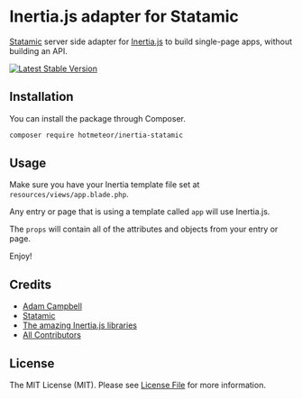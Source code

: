 # Inertia.js adapter for Statamic

[Statamic](https://statamic.com) server side adapter for [Inertia.js](https://inertiajs.com) to build single-page apps, without building an API.

[![Latest Stable Version](https://poser.pugx.org/hotmeteor/inertia-statamic/v)](//packagist.org/packages/hotmeteor/inertia-statamic)

## Installation

You can install the package through Composer.

```bash
composer require hotmeteor/inertia-statamic
```

## Usage

Make sure you have your Inertia template file set at `resources/views/app.blade.php`.

Any entry or page that is using a template called `app` will use Inertia.js.

The `props` will contain all of the attributes and objects from your entry or page.

Enjoy!


## Credits

- [Adam Campbell](https://github.com/hotmeteor)
- [Statamic](https://statamic.com)
- [The amazing Inertia.js libraries](https://github.com/inertiajs)
- [All Contributors](../../contributors)


## License

The MIT License (MIT). Please see [License File](LICENSE.md) for more information.
